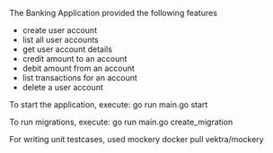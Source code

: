 The Banking Application provided the following features
- create user account
- list all user accounts
- get user account details 
- credit amount to an account
- debit amount from an account
- list transactions for an account
- delete a user account

To start the application, execute: go run main.go start

To run migrations, execute: go run main.go create_migration

For writing unit testcases, used mockery
docker pull vektra/mockery
